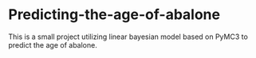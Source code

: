 # Predicting-the-age-of-abalone
This is a small project utilizing linear bayesian model based on PyMC3 to predict the age of abalone.
